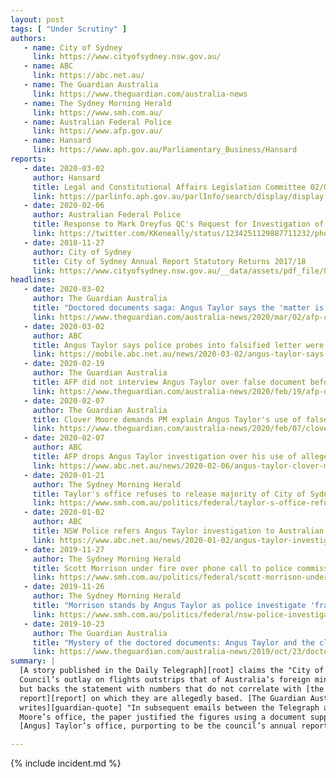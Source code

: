 ```yaml
---
layout: post
tags: [ "Under Scrutiny" ]
authors:
   - name: City of Sydney
     link: https://www.cityofsydney.nsw.gov.au/
   - name: ABC
     link: https://abc.net.au/
   - name: The Guardian Australia
     link: https://www.theguardian.com/australia-news
   - name: The Sydney Morning Herald
     link: https://www.smh.com.au/
   - name: Australian Federal Police
     link: https://www.afp.gov.au/
   - name: Hansard
     link: https://www.aph.gov.au/Parliamentary_Business/Hansard
reports:
   - date: 2020-03-02
     author: Hansard
     title: Legal and Constitutional Affairs Legislation Committee 02/03/2020, Estimates, HOME AFFAIRS PORTFOLIO, Australian Federal Police
     link: https://parlinfo.aph.gov.au/parlInfo/search/display/display.w3p;adv=yes;db=COMMITTEES;id=committees%2Festimate%2F9cba4477-60ef-40db-a537-241108688a6c%2F0002;orderBy=date-eFirst;page=0;query=Dataset%3AcomSen,estimate%20CommitteeName_Phrase%3A%22legal%20and%20constitutional%20affairs%20legislation%20committee%22;rec=0;resCount=Default
   - date: 2020-02-06
     author: Australian Federal Police
     title: Response to Mark Dreyfus QC's Request for Investigation of Angus Taylor
     link: https://twitter.com/KKeneally/status/1234251129887711232/photo/1
   - date: 2018-11-27
     author: City of Sydney
     title: City of Sydney Annual Report Statutory Returns 2017/18
     link: https://www.cityofsydney.nsw.gov.au/__data/assets/pdf_file/0004/309118/City-of-Sydney-Annual-Report-Statutory-Returns-2017-18.pdf
headlines:
   - date: 2020-03-02
     author: The Guardian Australia
     title: "Doctored documents saga: Angus Taylor says the 'matter is closed'"
     link: https://www.theguardian.com/australia-news/2020/mar/02/afp-chief-defends-decision-not-to-investigate-angus-taylor-over-doctored-documents
   - date: 2020-03-02
     author: ABC
     title: Angus Taylor says police probes into falsified letter were 'pretty thorough', despite lack of interviews
     link: https://mobile.abc.net.au/news/2020-03-02/angus-taylor-says-police-probes-thorough-clover-moore-sydney/12018960
   - date: 2020-02-19
     author: The Guardian Australia
     title: AFP did not interview Angus Taylor over false document before dropping investigation
     link: https://www.theguardian.com/australia-news/2020/feb/19/afp-did-not-interview-angus-taylor-over-false-document-before-dropping-investigation
   - date: 2020-02-07
     author: The Guardian Australia
     title: Clover Moore demands PM explain Angus Taylor's use of false document to attack her
     link: https://www.theguardian.com/australia-news/2020/feb/07/clover-moore-demands-pm-explain-angus-taylors-use-of-false-document-to-attack-her
   - date: 2020-02-07
     author: ABC
     title: AFP drops Angus Taylor investigation over his use of allegedly forged documents in attack on Clover Moore
     link: https://www.abc.net.au/news/2020-02-06/angus-taylor-clover-moore-investigation-dropped-by-afp/11937906
   - date: 2020-01-21
     author: The Sydney Morning Herald
     title: Taylor's office refuses to release majority of City of Sydney travel claim documents
     link: https://www.smh.com.au/politics/federal/taylor-s-office-refuses-to-release-majority-of-city-of-sydney-travel-claim-documents-20200120-p53t3c.html
   - date: 2020-01-02
     author: ABC
     title: NSW Police refers Angus Taylor investigation to Australian Federal Police
     link: https://www.abc.net.au/news/2020-01-02/angus-taylor-investigation-referred-to-afp/11837218
   - date: 2019-11-27
     author: The Sydney Morning Herald
     title: Scott Morrison under fire over phone call to police commissioner
     link: https://www.smh.com.au/politics/federal/scott-morrison-under-fire-over-phone-call-to-police-commissioner-20191127-p53epd.html
   - date: 2019-11-26
     author: The Sydney Morning Herald
     title: "Morrison stands by Angus Taylor as police investigate 'fraudulent' documents"
     link: https://www.smh.com.au/politics/federal/nsw-police-investigating-angus-taylor-over-alleged-fraudulent-documents-20191126-p53e9r.html
   - date: 2019-10-23
     author: The Guardian Australia
     title: "Mystery of the doctored documents: Angus Taylor and the climate attack on Sydney's lord mayor"
     link: https://www.theguardian.com/australia-news/2019/oct/23/doctored-documents-angus-taylor-news-corp-climate-clover-moore
summary: |
  [A story published in the Daily Telegraph][root] claims the "City of Sydney
  Council’s outlay on flights outstrips that of Australia’s foreign ministers",
  but backs the statement with numbers that do not correlate with [the
  report][report] on which they are allegedly based. [The Guardian Australia
  writes][guardian-quote] "In subsequent emails between the Telegraph and
  Moore’s office, the paper justified the figures using a document supplied by
  [Angus] Taylor’s office, purporting to be the council’s annual report."

---
```

{% include incident.md %}

[root]: https://www.dailytelegraph.com.au/news/nsw/federal-government-tells-city-of-sydney-mayor-clover-moore-to-rein-in-councils-travel-spending/news-story/23f6cad04062a6e9962cd8eef4456834
[report]: https://www.cityofsydney.nsw.gov.au/__data/assets/pdf_file/0004/309118/City-of-Sydney-Annual-Report-Statutory-Returns-2017-18.pdf
[guardian-quote]: https://www.theguardian.com/australia-news/2019/oct/23/doctored-documents-angus-taylor-news-corp-climate-clover-moore

